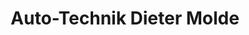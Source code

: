 ---
title: "Auto-Technik Dieter Molde"
url: /ganderkesee/auto-technik-dieter-molde/
shop: Autowerkstatt
---